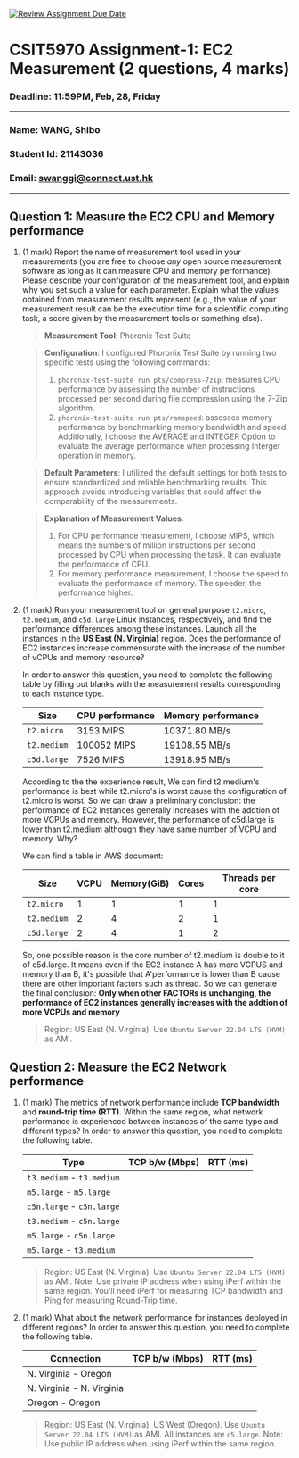 [![Review Assignment Due Date](https://classroom.github.com/assets/deadline-readme-button-22041afd0340ce965d47ae6ef1cefeee28c7c493a6346c4f15d667ab976d596c.svg)](https://classroom.github.com/a/IAASVEAZ)

# CSIT5970 Assignment-1: EC2 Measurement (2 questions, 4 marks)

### Deadline: 11:59PM, Feb, 28, Friday

---

### Name: WANG, Shibo

### Student Id: 21143036

### Email: swanggi@connect.ust.hk

---

## Question 1: Measure the EC2 CPU and Memory performance

1. (1 mark) Report the name of measurement tool used in your measurements (you are free to choose *any* open source measurement software as long as it can measure CPU and memory performance). Please describe your configuration of the measurement tool, and explain why you set such a value for each parameter. Explain what the values obtained from measurement results represent (e.g., the value of your measurement result can be the execution time for a scientific computing task, a score given by the measurement tools or something else).

    > **Measurement Tool**: Phoronix Test Suite

    > **Configuration**: I configured Phoronix Test Suite by running two specific tests using the following commands:
    > 1. `phoronix-test-suite run pts/compress-7zip`: measures CPU performance by assessing the number of instructions processed per second during file compression using the 7-Zip algorithm.
    > 2. `phoronix-test-suite run pts/ramspeed`: assesses memory performance by benchmarking memory bandwidth and speed. Additionally, I choose the AVERAGE and INTEGER Option to evaluate the average performance when processing Interger operation in memory.
    
    > **Default Parameters**: I utilized the default settings for both tests to ensure standardized and reliable benchmarking results. This approach avoids introducing variables that could affect the comparability of the measurements.

    > **Explanation of Measurement Values**:
    > 1. For CPU performance measurement, I choose MIPS, which means the numbers of million instructions per second processed by CPU when processing the task. It can evaluate the performance of CPU.
    > 2. For memory performance measurement, I choose the speed to evaluate the performance of memory. The speeder, the performance higher.

2. (1 mark) Run your measurement tool on general purpose `t2.micro`, `t2.medium`, and `c5d.large` Linux instances, respectively, and find the performance differences among these instances. Launch all the instances in the **US East (N. Virginia)** region. Does the performance of EC2 instances increase commensurate with the increase of the number of vCPUs and memory resource?

    In order to answer this question, you need to complete the following table by filling out blanks with the measurement results corresponding to each instance type.

    | Size        | CPU performance | Memory performance |
    | ----------- | --------------- | ------------------ |
    | `t2.micro` |     3153 MIPS    |       10371.80 MB/s             |
    | `t2.medium`  |  100052 MIPS   |       19108.55 MB/s            |
    | `c5d.large` |   7526 MIPS     |       13918.95 MB/s             |

    According to the the experience result, We can find t2.medium's performance is best while t2.micro's is worst cause the configuration of t2.micro is worst. So we can draw a preliminary conclusion: the performance of EC2 instances generally increases with the addtion of more VCPUs and memory. However, the performance of c5d.large is lower than t2.medium although they have same number of VCPU and memory. Why?

    We can find a table in AWS document:

    | Size        | VCPU | Memory(GiB) | Cores | Threads per core |
    | ----------- | --------------- | ------------------ | -- | --|
    | `t2.micro` |    1   |       1             |1 |1|
    | `t2.medium`  |  2 |        4         | 2|1|
    | `c5d.large` |  2  |       4          | 1|2|

    So, one possible reason is the core number of t2.medium is double to it of c5d.large. It means even if the EC2 instance A has more VCPUS and memory than B, it's possible that A'performance is lower than B cause there are other important factors such as thread. So we can generate the final conclusion: **Only when other FACTORs is unchanging, the performance of EC2 instances generally increases with the addtion of more VCPUs and memory**

    > Region: US East (N. Virginia). Use `Ubuntu Server 22.04 LTS (HVM)` as AMI.

## Question 2: Measure the EC2 Network performance

1. (1 mark) The metrics of network performance include **TCP bandwidth** and **round-trip time (RTT)**. Within the same region, what network performance is experienced between instances of the same type and different types? In order to answer this question, you need to complete the following table.

    | Type                      | TCP b/w (Mbps) | RTT (ms) |
    | ------------------------- | -------------- | -------- |
    | `t3.medium` - `t3.medium` |                |          |
    | `m5.large` - `m5.large`   |                |          |
    | `c5n.large` - `c5n.large` |                |          |
    | `t3.medium` - `c5n.large` |                |          |
    | `m5.large` - `c5n.large`  |                |          |
    | `m5.large` - `t3.medium`  |                |          |

    > Region: US East (N. Virginia). Use `Ubuntu Server 22.04 LTS (HVM)` as AMI. Note: Use private IP address when using iPerf within the same region. You'll need iPerf for measuring TCP bandwidth and Ping for measuring Round-Trip time.

2. (1 mark) What about the network performance for instances deployed in different regions? In order to answer this question, you need to complete the following table.

    | Connection                | TCP b/w (Mbps) | RTT (ms) |
    | ------------------------- | -------------- | -------- |
    | N. Virginia - Oregon      |                |          |
    | N. Virginia - N. Virginia |                |          |
    | Oregon - Oregon           |                |          |

    > Region: US East (N. Virginia), US West (Oregon). Use `Ubuntu Server 22.04 LTS (HVM)` as AMI. All instances are `c5.large`. Note: Use public IP address when using iPerf within the same region.
